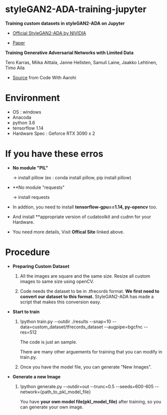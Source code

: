 # styleGAN2-ADA-training-jupyter
**Training custom datasets in styleGAN2-ADA on Jupyter**

* [Official StyleGAN2-ADA by NIVIDIA](https://github.com/NVlabs/stylegan2-ada)

* [Paper](https://arxiv.org/abs/2006.06676)

**Training Generative Adversarial Networks with Limited Data**

Tero Karras, Miika Aittala, Janne Hellsten, Samuli Laine, Jaakko Lehtinen, Timo Aila

* [Source](https://github.com/AarohiSingla/StyleGAN2-with-adaptive-discriminator-augmentation-ADA-) from Code With Aarohi

# Environment

* OS : windows
* Anacoda
* python 3.6
* tensorflow 1.14
* Hardware Spec : Geforce RTX 3090 x 2

# If you have these erros

* **No module "PIL"**
  
  -> install pillow (ex : conda install pillow, pip install pillow)
  
* **No module "requests"

  -> install requests
  
* In addtion, you need to install **tensorflow-gpu==1.14, py-opencv** too.
* And install **appropriate version of cudatoolkit and cudnn for your Hardware.
* You need more details, Visit **Offical Site** linked above.

# Procedure

* **Preparing Custom Dataset**

  1. All the images are square and the same size. Resize all custom images to same size using openCV.
  
  2. Code needs the dataset to be in .tfrecords format. **We first need to convert our dataset to this format.** StyleGAN2-ADA has made a script that makes this conversion easy.

* **Start to train**

  1. !python train.py --outdir ./results --snap=10 --data=custom_dataset/tfrecords_dataset --augpipe=bgcfnc --res=512

      The code is just an sample. 

      There are many other arguements for training that you can modify in train.py.
      
  2. Once you have the model file, you can generate "New Images".

* **Generate a new Image**

   1. !python generate.py --outdir=out --trunc=0.5 --seeds=600-605 --network={path_to_pkl_model_file}

      You have **your own model file(pkl_model_file)** after training, so you can generate your own image.



